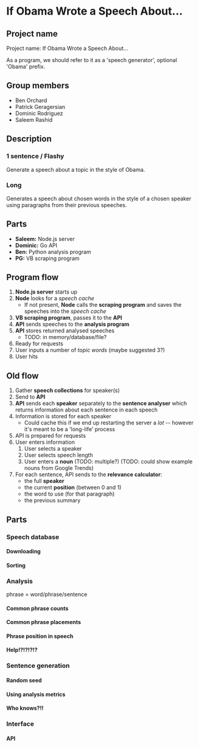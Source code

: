 If Obama Wrote a Speech About...
================================

Project name
------------

Project name: If Obama Wrote a Speech About...

As a program, we should refer to it as a 'speech generator', optional 'Obama'
prefix.


Group members
-------------

  * Ben Orchard
  * Patrick Geragersian
  * Dominic Rodriguez
  * Saleem Rashid


Description
-----------

### 1 sentence / Flashy

Generate a speech about a topic in the style of Obama.


### Long

Generates a speech about chosen words in the style of a chosen speaker using
paragraphs from their previous speeches.


Parts
-----

  * **Saleem:** Node.js server
  * **Dominic:** Go API
  * **Ben:** Python analysis program
  * **PG:** VB scraping program


Program flow
------------

  1. **Node.js server** starts up
  2. **Node** looks for a *speech cache*
       * If not present, **Node** calls the **scraping program** and saves the
         speeches into the *speech cache*
  3. **VB scraping program**, passes it to the **API**
  4. **API** sends speeches to the **analysis program**
  5. **API** stores returned analysed speeches
       * TODO: in memory/database/file?
  6. Ready for requests
  7. User inputs a number of *topic words* (maybe suggested 3?)
  8. User hits


Old flow
--------

  1. Gather **speech collections** for speaker(s)
  2. Send to **API**
  3. **API** sends each **speaker** separately to the **sentence analyser**
     which returns information about each sentence in each speech
  4. Information is stored for each speaker
       * Could cache this if we end up restarting the server a *lot* -- however
         it's meant to be a 'long-life' process
  5. API is prepared for requests
  6. User enters information
       1. User selects a speaker
       2. User selects speech length
       3. User enters a **noun** (TODO: multiple?) (TODO: could show example
          nouns from Google Trends)
  7. For each sentence, API sends to the **relevance calculator**:
       * the full **speaker**
       * the current **position** (between 0 and 1)
       * the word to use (for that paragraph)
       * the previous summary


Parts
-----

### Speech database

####


#### Downloading
#### Sorting
### Analysis

phrase = word/phrase/sentence




#### Common phrase counts
#### Common phrase placements
#### Phrase position in speech
#### Help!?!?!?!?
### Sentence generation
#### Random seed
#### Using analysis metrics
#### Who knows?!!
### Interface
#### API

